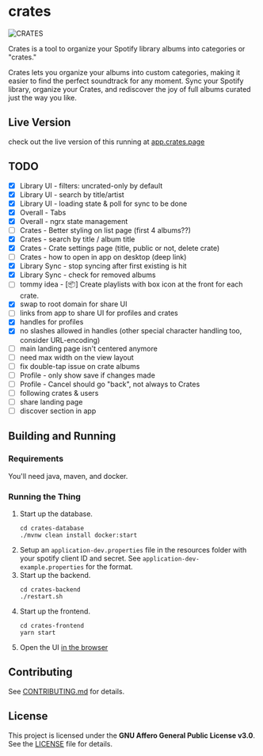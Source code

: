 # crates

![CRATES](https://app.crates.page/assets/images/crates-card-cropped.png)

Crates is a tool to organize your Spotify library albums into categories or "crates."

Crates lets you organize your albums into custom categories, making it easier to find the perfect soundtrack for any moment. Sync your Spotify library, organize your Crates, and rediscover the joy of full albums curated just the way you like.

## Live Version
check out the live version of this running at [app.crates.page](https://app.crates.page)

## TODO

- [X] Library UI - filters: uncrated-only by default
- [X] Library UI - search by title/artist
- [X] Library UI - loading state & poll for sync to be done 
- [X] Overall - Tabs
- [X] Overall - ngrx state management
- [ ] Crates - Better styling on list page (first 4 albums??)
- [X] Crates - search by title / album title
- [X] Crates - Crate settings page (title, public or not, delete crate)
- [ ] Crates - how to open in app on desktop (deep link)
- [X] Library Sync - stop syncing after first existing is hit
- [X] Library Sync - check for removed albums
- [ ] tommy idea - [📦] Create playlists with box icon at the front for each crate.
- [X] swap to root domain for share UI
- [ ] links from app to share UI for profiles and crates
- [X] handles for profiles
- [X] no slashes allowed in handles (other special character handling too, consider URL-encoding)
- [ ] main landing page isn't centered anymore
- [ ] need max width on the view layout
- [ ] fix double-tap issue on crate albums
- [ ] Profile - only show save if changes made
- [ ] Profile - Cancel should go "back", not always to Crates 
- [ ] following crates & users
- [ ] share landing page
- [ ] discover section in app

## Building and Running

### Requirements
You'll need java, maven, and docker.

### Running the Thing

1. Start up the database.
   ```shell
   cd crates-database
   ./mvnw clean install docker:start
   ```
2. Setup an `application-dev.properties` file in the resources folder with your spotify client ID and secret. See `application-dev-example.properties` for the format. 
3. Start up the backend.
   ```shell
   cd crates-backend
   ./restart.sh
   ```
4. Start up the frontend.
   ```shell
   cd crates-frontend
   yarn start
   ```
5. Open the UI [in the browser](http://localhost:4311)
   
## Contributing

See [CONTRIBUTING.md](CONTRIBUTING.md) for details.

## License

This project is licensed under the **GNU Affero General Public License v3.0**.
See the [LICENSE](LICENSE) file for details.
